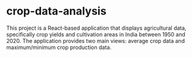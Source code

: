 # crop-data-analysis
This project is a React-based application that displays agricultural data, specifically crop yields and cultivation areas in India between 1950 and 2020. The application provides two main views: average crop data and maximum/minimum crop production data.

